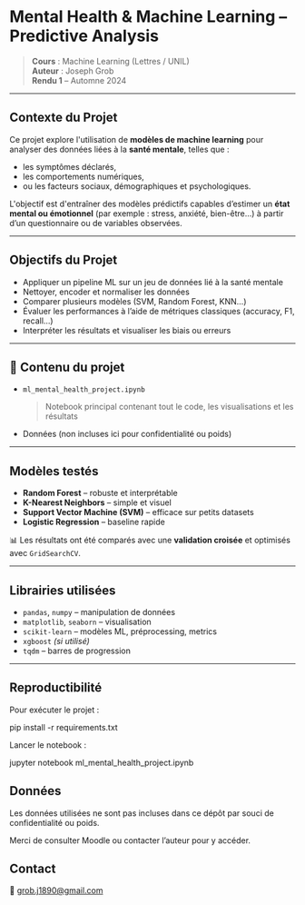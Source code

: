 # Mental Health & Machine Learning – Predictive Analysis

> **Cours** : Machine Learning (Lettres / UNIL)  
> **Auteur** : Joseph Grob  
> **Rendu 1** – Automne 2024

---

## Contexte du Projet

Ce projet explore l'utilisation de **modèles de machine learning** pour analyser des données liées à la **santé mentale**, telles que :
- les symptômes déclarés,
- les comportements numériques,
- ou les facteurs sociaux, démographiques et psychologiques.

L'objectif est d'entraîner des modèles prédictifs capables d’estimer un **état mental ou émotionnel** (par exemple : stress, anxiété, bien-être...) à partir d’un questionnaire ou de variables observées.

---

## Objectifs du Projet

- Appliquer un pipeline ML sur un jeu de données lié à la santé mentale
- Nettoyer, encoder et normaliser les données
- Comparer plusieurs modèles (SVM, Random Forest, KNN…)
- Évaluer les performances à l’aide de métriques classiques (accuracy, F1, recall…)
- Interpréter les résultats et visualiser les biais ou erreurs

---

## 📁 Contenu du projet

- `ml_mental_health_project.ipynb`  
  > Notebook principal contenant tout le code, les visualisations et les résultats

- Données (non incluses ici pour confidentialité ou poids)

---

## Modèles testés

- **Random Forest** – robuste et interprétable
- **K-Nearest Neighbors** – simple et visuel
- **Support Vector Machine (SVM)** – efficace sur petits datasets
- **Logistic Regression** – baseline rapide

📊 Les résultats ont été comparés avec une **validation croisée** et optimisés avec `GridSearchCV`.

---

## Librairies utilisées

- `pandas`, `numpy` – manipulation de données
- `matplotlib`, `seaborn` – visualisation
- `scikit-learn` – modèles ML, préprocessing, metrics
- `xgboost` *(si utilisé)*
- `tqdm` – barres de progression

---

## Reproductibilité

Pour exécuter le projet :


pip install -r requirements.txt

Lancer le notebook :

jupyter notebook ml_mental_health_project.ipynb

## Données

Les données utilisées ne sont pas incluses dans ce dépôt par souci de confidentialité ou poids.

Merci de consulter Moodle ou contacter l’auteur pour y accéder.

## Contact

📧 grob.j1890@gmail.com
